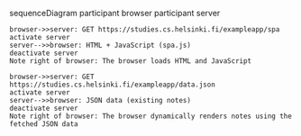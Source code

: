 sequenceDiagram
    participant browser
    participant server

    browser->>server: GET https://studies.cs.helsinki.fi/exampleapp/spa
    activate server
    server-->>browser: HTML + JavaScript (spa.js)
    deactivate server
    Note right of browser: The browser loads HTML and JavaScript

    browser->>server: GET https://studies.cs.helsinki.fi/exampleapp/data.json
    activate server
    server-->>browser: JSON data (existing notes)
    deactivate server
    Note right of browser: The browser dynamically renders notes using the fetched JSON data

